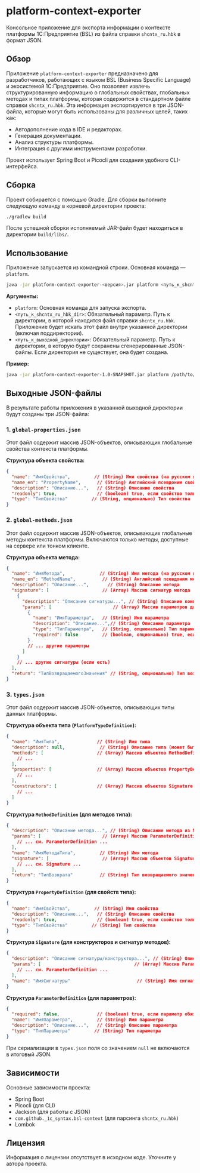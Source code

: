 # platform-context-exporter

Консольное приложение для экспорта информации о контексте платформы 1С:Предприятие (BSL) из файла справки `shcntx_ru.hbk` в формат JSON.

## Обзор

Приложение `platform-context-exporter` предназначено для разработчиков, работающих с языком BSL (Business Specific Language) и экосистемой 1С:Предприятие. Оно позволяет извлечь структурированную информацию о глобальных свойствах, глобальных методах и типах платформы, которая содержится в стандартном файле справки `shcntx_ru.hbk`. Эта информация экспортируется в три JSON-файла, которые могут быть использованы для различных целей, таких как:

*   Автодополнение кода в IDE и редакторах.
*   Генерация документации.
*   Анализ структуры платформы.
*   Интеграция с другими инструментами разработки.

Проект использует Spring Boot и Picocli для создания удобного CLI-интерфейса.

## Сборка

Проект собирается с помощью Gradle. Для сборки выполните следующую команду в корневой директории проекта:

```bash
./gradlew build
```

После успешной сборки исполняемый JAR-файл будет находиться в директории `build/libs/`.

## Использование

Приложение запускается из командной строки. Основная команда — `platform`.

```bash
java -jar platform-context-exporter-<версия>.jar platform <путь_к_shcntx_ru_hbk_dir> <путь_к_выходной_директории>
```

**Аргументы:**

*   `platform`: Основная команда для запуска экспорта.
*   `<путь_к_shcntx_ru_hbk_dir>`: Обязательный параметр. Путь к директории, в которой находится файл справки `shcntx_ru.hbk`. Приложение будет искать этот файл внутри указанной директории (включая поддиректории).
*   `<путь_к_выходной_директории>`: Обязательный параметр. Путь к директории, в которую будут сохранены сгенерированные JSON-файлы. Если директория не существует, она будет создана.

**Пример:**

```bash
java -jar platform-context-exporter-1.0-SNAPSHOT.jar platform /path/to/onec/help/ /output/json/
```

## Выходные JSON-файлы

В результате работы приложения в указанной выходной директории будут созданы три JSON-файла:

### 1. `global-properties.json`

Этот файл содержит массив JSON-объектов, описывающих глобальные свойства контекста платформы.

**Структура объекта свойства:**

```json
{
  "name": "ИмяСвойства",         // (String) Имя свойства (на русском языке)
  "name_en": "PropertyName",      // (String) Английский псевдоним свойства
  "description": "Описание...",   // (String) Описание свойства
  "readonly": true,               // (boolean) true, если свойство только для чтения, иначе false
  "type": "ТипСвойства"         // (String, опционально) Тип свойства
}
```

### 2. `global-methods.json`

Этот файл содержит массив JSON-объектов, описывающих глобальные методы контекста платформы. Включаются только методы, доступные на сервере или тонком клиенте.

**Структура объекта метода:**

```json
{
  "name": "ИмяМетода",             // (String) Имя метода (на русском языке)
  "name_en": "MethodName",          // (String) Английский псевдоним метода
  "description": "Описание...",       // (String) Описание метода
  "signature": [                    // (Array) Массив сигнатур метода
    {
      "description": "Описание сигнатуры...", // (String) Описание конкретной сигнатуры
      "params": [                       // (Array) Массив параметров для данной сигнатуры
        {
          "name": "ИмяПараметра",   // (String) Имя параметра
          "description": "Описание...",// (String) Описание параметра
          "type": "ТипПараметра",   // (String, опционально) Тип параметра
          "required": false         // (boolean, опционально) true, если параметр обязательный (присутствует, если false)
        }
        // ... другие параметры
      ]
    }
    // ... другие сигнатуры (если есть)
  ],
  "return": "ТипВозвращаемогоЗначения" // (String, опционально) Тип возвращаемого значения метода
}
```

### 3. `types.json`

Этот файл содержит массив JSON-объектов, описывающих типы данных платформы.

**Структура объекта типа (`PlatformTypeDefinition`):**

```json
{
  "name": "ИмяТипа",              // (String) Имя типа
  "description": null,             // (String) Описание типа (может быть null)
  "methods": [                    // (Array) Массив объектов MethodDefinition (см. ниже)
    // ...
  ],
  "properties": [                 // (Array) Массив объектов PropertyDefinition (см. ниже)
    // ...
  ],
  "constructors": [               // (Array) Массив объектов Signature (описание конструкторов, см. ниже)
    // ...
  ]
}
```

**Структура `MethodDefinition` (для методов типа):**

```json
{
  "description": "Описание метода...", // (String) Описание метода из MethodSignature
  "params": [                       // (Array) Массив ParameterDefinition из MethodSignature
    // ... см. ParameterDefinition ...
  ],
  "name": "ИмяМетодаТипа",         // (String) Имя метода
  "signature": [                    // (Array) Массив объектов Signature (для перегрузок метода)
    // ... см. Signature ...
  ],
  "return": "ТипВозврата"          // (String) Тип возвращаемого значения (поле returnType)
}
```

**Структура `PropertyDefinition` (для свойств типа):**

```json
{
  "name": "ИмяСвойства",         // (String) Имя свойства
  "description": "Описание...",   // (String) Описание свойства
  "readonly": true,               // (boolean) true, если свойство только для чтения
  "type": "ТипСвойства"         // (String) Тип свойства
}
```

**Структура `Signature` (для конструкторов и сигнатур методов):**

```json
{
  "description": "Описание сигнатуры/конструктора...", // (String) Описание из MethodSignature
  "params": [                                   // (Array) Массив ParameterDefinition из MethodSignature
    // ... см. ParameterDefinition ...
  ],
  "name": "ИмяСигнатуры"                         // (String) Имя сигнатуры (например, "Основной" или имя для перегрузки)
}
```

**Структура `ParameterDefinition` (для параметров):**

```json
{
  "required": false,              // (boolean) true, если параметр обязательный
  "name": "ИмяПараметра",         // (String) Имя параметра
  "description": "Описание...",   // (String) Описание параметра
  "type": "ТипПараметра"         // (String) Тип параметра
}
```
При сериализации в `types.json` поля со значением `null` не включаются в итоговый JSON.

## Зависимости

Основные зависимости проекта:

*   Spring Boot
*   Picocli (для CLI)
*   Jackson (для работы с JSON)
*   `com.github._1c_syntax.bsl-context` (для парсинга `shcntx_ru.hbk`)
*   Lombok

## Лицензия

Информация о лицензии отсутствует в исходном коде. Уточните у автора проекта.

